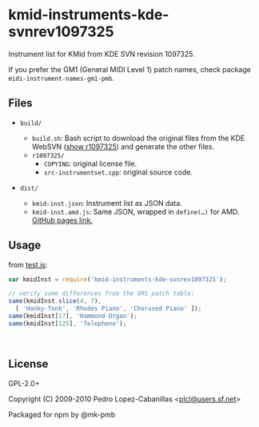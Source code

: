 ﻿
<!--#echo json="package.json" key="name" underline="=" -->
kmid-instruments-kde-svnrev1097325
==================================
<!--/#echo -->

<!--#echo json="package.json" key="description" -->
Instrument list for KMid from KDE SVN revision 1097325.
<!--/#echo -->

If you prefer the GM1 (General MIDI Level 1) patch names,
check package `midi-instrument-names-gm1-pmb`.


Files
-----

* `build/`
  * `build.sh`: Bash script to download the original files from the KDE
    WebSVN ([show r1097325][websvn-rev]) and generate the other files.
  * `r1097325/`
    * `COPYING`: original license file.
    * `src-instrumentset.cpp`: original source code.
* `dist/`
  * `kmid-inst.json`: Instrument list as JSON data.
  * `kmid-inst.amd.js`: Same JSON, wrapped in `define(…)` for AMD.
    [GitHub pages link.][ghp-amd]

  [websvn-rev]: https://websvn.kde.org/?view=revision&revision=1097325
  [ghp-amd]: https://mk-pmb.github.io/kmid-instruments-kde-svnrev1097325/dist/kmid-inst.amd.js



Usage
-----

from [test.js](test.js):

<!--#include file="test.js" start="  //#u" stop="  //#r"
  outdent="  " code="javascript" -->
<!--#verbatim lncnt="9" -->
```javascript
var kmidInst = require('kmid-instruments-kde-svnrev1097325');

// verify some differences from the GM1 patch table:
same(kmidInst.slice(4, 7),
  [ 'Honky-Tonk', 'Rhodes Piano', 'Chorused Piano' ]);
same(kmidInst[17], 'Hammond Organ');
same(kmidInst[125], 'Telephone');
```
<!--/include-->



<!--#toc stop="scan" -->



&nbsp;


License
-------
<!--#echo json="package.json" key=".license" -->
GPL-2.0+
<!--/#echo -->
<!--#echo json="dist/kmid-inst.json" key=".0.orig_author" -->
Copyright (C) 2009-2010 Pedro Lopez-Cabanillas &lt;plcl@users.sf.net&gt;
<!--/#echo -->
Packaged for npm by @mk-pmb
